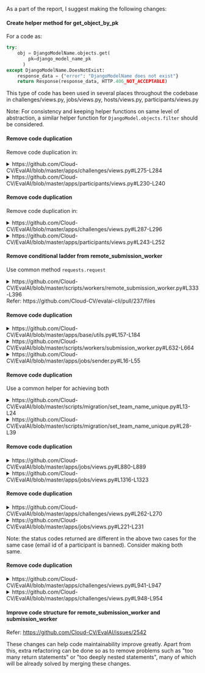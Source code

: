 As a part of the report, I suggest making the following changes:

#### Create helper method for get_object_by_pk
For a code as:
```python
try:
    obj = DjangoModelName.objects.get(
	    pk=django_model_name_pk
	  )
except DjangoModelName.DoesNotExist:
    response_data = {"error": "DjangoModelName does not exist"}
    return Response(response_data, HTTP.406_NOT_ACCEPTABLE)   
```
This type of code has been used in several places throughout the codebase in challenges/views.py, jobs/views.py, hosts/views.py, participants/views.py

Note: For consistency and keeping helper functions on same level of abstraction, a similar helper function for `DjangoModel.objects.filter` should be considered.
#### Remove code duplication
Remove code duplication in:
<details>
	<summary>https://github.com/Cloud-CV/EvalAI/blob/master/apps/challenges/views.py#L275-L284</summary>

```python
    if len(challenge.allowed_email_domains) > 0:
        if not is_user_in_allowed_email_domains(user_email, challenge_pk):
            message = "Sorry, users with {} email domain(s) are only allowed to participate in this challenge."
            domains = ""
            for domain in challenge.allowed_email_domains:
                domains = "{}{}{}".format(domains, "/", domain)
            domains = domains[1:]
            response_data = {"error": message.format(domains)}
            return Response(
                response_data, status=status.HTTP_406_NOT_ACCEPTABLE
            )
```
</details>
<details>
	<summary>https://github.com/Cloud-CV/EvalAI/blob/master/apps/participants/views.py#L230-L240</summary>
	
```python
            if len(challenge.allowed_email_domains) > 0:
                if not is_user_in_allowed_email_domains(email, challenge_pk):
                    message = "Sorry, users with {} email domain(s) are only allowed to participate in this challenge."
                    domains = ""
                    for domain in challenge.allowed_email_domains:
                        domains = "{}{}{}".format(domains, "/", domain)
                    domains = domains[1:]
                    response_data = {"error": message.format(domains)}
                    return Response(
                        response_data, status=status.HTTP_406_NOT_ACCEPTABLE
                    )
```
</details>

#### Remove code duplication
Remove code duplication in:
<details>
	<summary>https://github.com/Cloud-CV/EvalAI/blob/master/apps/challenges/views.py#L287-L296</summary>
	
```python
    if is_user_in_blocked_email_domains(user_email, challenge_pk):
        message = "Sorry, users with {} email domain(s) are not allowed to participate in this challenge."
        domains = ""
        for domain in challenge.blocked_email_domains:
            domains = "{}{}{}".format(domains, "/", domain)
        domains = domains[1:]
        response_data = {"error": message.format(domains)}
        return Response(
            response_data, status=status.HTTP_406_NOT_ACCEPTABLE
        )
```
</details>
<details>
	<summary>https://github.com/Cloud-CV/EvalAI/blob/master/apps/participants/views.py#L243-L252</summary>
	
```python
            if is_user_in_blocked_email_domains(email, challenge_pk):
                message = "Sorry, users with {} email domain(s) are not allowed to participate in this challenge."
                domains = ""
                for domain in challenge.blocked_email_domains:
                    domains = "{}{}{}".format(domains, "/", domain)
                domains = domains[1:]
                response_data = {"error": message.format(domains)}
                return Response(
                    response_data, status=status.HTTP_406_NOT_ACCEPTABLE
                )
```
</details>

#### Remove conditional ladder from remote_submission_worker
Use common method `requests.request` 
<details>
	<summary>https://github.com/Cloud-CV/EvalAI/blob/master/scripts/workers/remote_submission_worker.py#L333-L396</summary>

```python
def make_request(url, method, data=None):
    headers = get_request_headers()
    if method == "GET":
        try:
            response = requests.get(url=url, headers=headers)
            response.raise_for_status()
        except requests.exceptions.RequestException:
            logger.info(
                "The worker is not able to establish connection with EvalAI"
            )
            raise
        return response.json()

    elif method == "PUT":
        try:
            response = requests.put(url=url, headers=headers, data=data)
            response.raise_for_status()
        except requests.exceptions.RequestException:
            logger.exception(
                "The worker is not able to establish connection with EvalAI due to {}"
                % (response.json())
            )
            raise
        except requests.exceptions.HTTPError:
            logger.exception(
                "The request to URL {} is failed due to {}"
                % (url, response.json())
            )
            raise
        return response.json()

    elif method == "PATCH":
        try:
            response = requests.patch(url=url, headers=headers, data=data)
            response.raise_for_status()
        except requests.exceptions.RequestException:
            logger.info(
                "The worker is not able to establish connection with EvalAI"
            )
            raise
        except requests.exceptions.HTTPError:
            logger.info(
                "The request to URL {} is failed due to {}"
                % (url, response.json())
            )
            raise
        return response.json()

    elif method == "POST":
        try:
            response = requests.post(url=url, headers=headers, data=data)
            response.raise_for_status()
        except requests.exceptions.RequestException:
            logger.info(
                "The worker is not able to establish connection with EvalAI"
            )
            raise
        except requests.exceptions.HTTPError:
            logger.info(
                "The request to URL {} is failed due to {}"
                % (url, response.json())
            )
            raise
        return response.json()
```

</details>
Refer: https://github.com/Cloud-CV/evalai-cli/pull/237/files

#### Remove code duplication
<details>
	<summary>https://github.com/Cloud-CV/EvalAI/blob/master/apps/base/utils.py#L157-L184</summary>

```python
def get_or_create_sqs_queue_object(queue_name):
    if settings.DEBUG or settings.TEST:
        queue_name = "evalai_submission_queue"
        sqs = boto3.resource(
            "sqs",
            endpoint_url=os.environ.get("AWS_SQS_ENDPOINT", "http://sqs:9324"),
            region_name=os.environ.get("AWS_DEFAULT_REGION", "us-east-1"),
            aws_secret_access_key=os.environ.get("AWS_SECRET_ACCESS_KEY", "x"),
            aws_access_key_id=os.environ.get("AWS_ACCESS_KEY_ID", "x"),
        )
    else:
        sqs = boto3.resource(
            "sqs",
            region_name=os.environ.get("AWS_DEFAULT_REGION", "us-east-1"),
            aws_secret_access_key=os.environ.get("AWS_SECRET_ACCESS_KEY"),
            aws_access_key_id=os.environ.get("AWS_ACCESS_KEY_ID"),
        )
    # Check if the queue exists. If no, then create one
    try:
        queue = sqs.get_queue_by_name(QueueName=queue_name)
    except botocore.exceptions.ClientError as ex:
        if (
            ex.response["Error"]["Code"]
            != "AWS.SimpleQueueService.NonExistentQueue"
        ):
            logger.exception("Cannot get queue: {}".format(queue_name))
        queue = sqs.create_queue(QueueName=queue_name)
    return queue
```
</details>
<details>
	<summary>https://github.com/Cloud-CV/EvalAI/blob/master/scripts/workers/submission_worker.py#L632-L664</summary>

```python
def get_or_create_sqs_queue(queue_name):
    """
    Returns:
        Returns the SQS Queue object
    """
    if settings.DEBUG or settings.TEST:
        sqs = boto3.resource(
            "sqs",
            endpoint_url=os.environ.get("AWS_SQS_ENDPOINT", "http://sqs:9324"),
            region_name=os.environ.get("AWS_DEFAULT_REGION", "us-east-1"),
            aws_secret_access_key=os.environ.get("AWS_SECRET_ACCESS_KEY"),
            aws_access_key_id=os.environ.get("AWS_ACCESS_KEY_ID"),
        )
    else:
        sqs = boto3.resource(
            "sqs",
            region_name=os.environ.get("AWS_DEFAULT_REGION", "us-east-1"),
            aws_secret_access_key=os.environ.get("AWS_SECRET_ACCESS_KEY"),
            aws_access_key_id=os.environ.get("AWS_ACCESS_KEY_ID"),
        )
    if queue_name == "":
        queue_name = "evalai_submission_queue"
    # Check if the queue exists. If no, then create one
    try:
        queue = sqs.get_queue_by_name(QueueName=queue_name)
    except botocore.exceptions.ClientError as ex:
        if (
            ex.response["Error"]["Code"]
            != "AWS.SimpleQueueService.NonExistentQueue"
        ):
            logger.exception("Cannot get queue: {}".format(queue_name))
        queue = sqs.create_queue(QueueName=queue_name)
    return queue
```

</details>
<details>
	<summary>https://github.com/Cloud-CV/EvalAI/blob/master/apps/jobs/sender.py#L16-L55</summary>

```python
def get_or_create_sqs_queue(queue_name):
    """
    Args:
        queue_name: Name of the SQS Queue
    Returns:
        Returns the SQS Queue object
    """
    if settings.DEBUG or settings.TEST:
        sqs = boto3.resource(
            "sqs",
            endpoint_url=os.environ.get("AWS_SQS_ENDPOINT", "http://sqs:9324"),
            region_name=os.environ.get("AWS_DEFAULT_REGION", "us-east-1"),
            aws_secret_access_key=os.environ.get("AWS_SECRET_ACCESS_KEY", "x"),
            aws_access_key_id=os.environ.get("AWS_ACCESS_KEY_ID", "x"),
        )
        # Use default queue name in dev and test environment
        queue_name = "evalai_submission_queue"
    else:
        sqs = boto3.resource(
            "sqs",
            region_name=os.environ.get("AWS_DEFAULT_REGION", "us-east-1"),
            aws_secret_access_key=os.environ.get("AWS_SECRET_ACCESS_KEY"),
            aws_access_key_id=os.environ.get("AWS_ACCESS_KEY_ID"),
        )

    if queue_name == "":
        queue_name = "evalai_submission_queue"

    # Check if the queue exists. If not, then create one.
    try:
        queue = sqs.get_queue_by_name(QueueName=queue_name)
    except botocore.exceptions.ClientError as ex:
        if (
            ex.response["Error"]["Code"]
            == "AWS.SimpleQueueService.NonExistentQueue"
        ):
            queue = sqs.create_queue(QueueName=queue_name)
        else:
            logger.exception("Cannot get or create Queue")
    return queue
```
</details>

#### Remove code duplication
Use a common helper for achieving both
<details>
	<summary>https://github.com/Cloud-CV/EvalAI/blob/master/scripts/migration/set_team_name_unique.py#L13-L24</summary>

```python
    try:
        for participant_team in participant_teams:
            if participant_team.team_name in participant_team_list:
                participant_team.team_name = "{0}_{1}".format(
                    participant_team.team_name,
                    participant_team_iter)
                participant_team.save()
                participant_team_iter = participant_team_iter + 1
            else:
                participant_team_list.append(participant_team.team_name)
    except Exception as e:
        print(e)
```
</details>

<details>
	<summary>https://github.com/Cloud-CV/EvalAI/blob/master/scripts/migration/set_team_name_unique.py#L28-L39</summary>
```python
    try:
        for host_team in host_teams:
            if host_team.team_name in host_team_list:
                host_team.team_name = "{0}_{1}".format(
                    host_team.team_name,
                    host_team_iter)
                host_team.save()
                host_team_iter = host_team_iter + 1
            else:
                host_team_list.append(host_team.team_name)
    except Exception as e:
        print(e)
```
</details>

#### Remove code duplication
<details>
	<summary>https://github.com/Cloud-CV/EvalAI/blob/master/apps/jobs/views.py#L880-L889</summary>
```python
            try:
                results = json.loads(submission_result)
            except (ValueError, TypeError) as exc:
                response_data = {
                    "error": "`result` key contains invalid data with error {}."
                    "Please try again with correct format.".format(str(exc))
                }
                return Response(
                    response_data, status=status.HTTP_400_BAD_REQUEST
                )
```
</details>

<details>
	<summary>https://github.com/Cloud-CV/EvalAI/blob/master/apps/jobs/views.py#L1316-L1323</summary>

```python
    try:
        data = json.loads(data)
    except (ValueError, TypeError) as exc:
        response_data = {
            "error": "`leaderboard_data` key contains invalid data with error {}."
            "Please try again with correct format.".format(str(exc))
        }
        return Response(response_data, status=status.HTTP_400_BAD_REQUEST)
```
</details>

#### Remove code duplication
<details>
	<summary>https://github.com/Cloud-CV/EvalAI/blob/master/apps/challenges/views.py#L262-L270</summary>

```python
    if len(challenge.banned_email_ids) > 0:
        for participant_email in participant_team.get_all_participants_email():
            if participant_email in challenge.banned_email_ids:
                message = "You're a part of {} team and it has been banned from this challenge. \
                Please contact the challenge host.".format(
                    participant_team.team_name
                )
                response_data = {"error": message}
                return Response(
                    response_data, status=status.HTTP_406_NOT_ACCEPTABLE
                )
```
</details>

<details>
	<summary>https://github.com/Cloud-CV/EvalAI/blob/master/apps/jobs/views.py#L221-L231</summary>

```python
        all_participants_email = participant_team.get_all_participants_email()
        for participant_email in all_participants_email:
            if participant_email in challenge.banned_email_ids:
                message = "You're a part of {} team and it has been banned from this challenge. \
                Please contact the challenge host.".format(
                    participant_team.team_name
                )
                response_data = {"error": message}
                return Response(
                    response_data, status=status.HTTP_403_FORBIDDEN
                )
```
</details>

Note: the status codes returned are different in the above two cases for the same case (email id of a participant is banned). Consider making both same.

#### Remove code duplication
<details>
	<summary>https://github.com/Cloud-CV/EvalAI/blob/master/apps/challenges/views.py#L941-L947</summary>

```python
        if "default_order_by" not in leaderboard_schema[0].get("schema"):
            message = (
                "There is no 'default_order_by' key in leaderboard "
                "schema. Please add it and then try again!"
            )
            response_data = {"error": message}
            return Response(response_data, status.HTTP_406_NOT_ACCEPTABLE)
```
</details>

<details>
	<summary>https://github.com/Cloud-CV/EvalAI/blob/master/apps/challenges/views.py#L948-L954</summary>

```python
        if "labels" not in leaderboard_schema[0].get("schema"):
            message = (
                "There is no 'labels' key in leaderboard "
                "schema. Please add it and then try again!"
            )
            response_data = {"error": message}
            return Response(response_data, status.HTTP_406_NOT_ACCEPTABLE)
```
</details>

#### Improve code structure for remote_submission_worker and submission_worker
Refer: https://github.com/Cloud-CV/EvalAI/issues/2542 


These changes can help code maintainability improve greatly.
Apart from this, extra refactoring can be done so as to remove
problems such as "too many return statements" or "too deeply nested statements",
many of which will be already solved by merging these changes.
